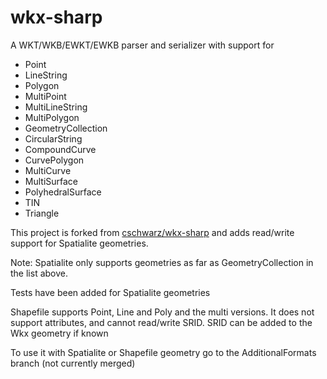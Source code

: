wkx-sharp 
========

A WKT/WKB/EWKT/EWKB parser and serializer with support for

- Point
- LineString
- Polygon
- MultiPoint
- MultiLineString
- MultiPolygon
- GeometryCollection
- CircularString
- CompoundCurve
- CurvePolygon
- MultiCurve
- MultiSurface
- PolyhedralSurface
- TIN
- Triangle


This project is forked from [cschwarz/wkx-sharp](https://github.com/cschwarz/wkx-sharp) and adds read/write support for Spatialite geometries.

Note: 
Spatialite only supports geometries as far as GeometryCollection in the list above.

Tests have been added for Spatialite geometries

Shapefile supports Point, Line and Poly and the multi versions. It does not support attributes, and cannot read/write SRID. SRID can be added to the Wkx geometry if known

To use it with Spatialite or Shapefile geometry go to the AdditionalFormats branch (not currently merged)
